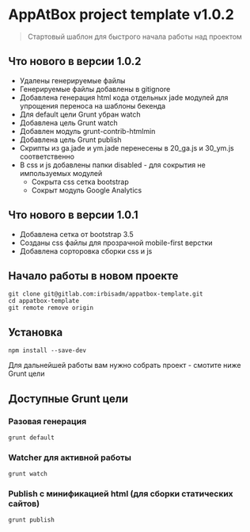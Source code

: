 # AppAtBox project template v1.0.2
> Стартовый шаблон для быстрого начала работы над проектом

## Что нового в версии 1.0.2
 - Удалены генерируемые файлы
 - Генерируемые файлы добавлены в gitignore
 - Добавлена генерация html кода отдельных jade модулей для упрощения переноса на шаблоны бекенда
 - Для default цели Grunt убран watch
 - Добавлена цель Grunt watch
 - Добавлен модуль grunt-contrib-htmlmin
 - Добавлена цель Grunt publish
 - Скрипты из ga.jade и ym.jade перенесены в 20_ga.js и 30_ym.js соответственно
 - В css и js добавлены папки disabled - для сокрытия не импользуемых модулей 
   - Сокрыта css сетка bootstrap
   - Сокрыт модуль Google Analytics
 
## Что нового в версии 1.0.1
 - Добавлена сетка от bootstrap 3.5
 - Созданы css файлы для прозрачной mobile-first верстки
 - Добавлена сорторовка сборки css и js

## Начало работы в новом проекте
```shell
git clone git@gitlab.com:irbisadm/appatbox-template.git
cd appatbox-template
git remote remove origin
```

## Установка 
```shell
npm install --save-dev
```
Для дальнейшей работы вам нужно собрать проект - смотите ниже Grunt цели

## Доступные Grunt цели

### Разовая генерация 
```shell
grunt default
```
### Watcher для активной работы
```shell
grunt watch
```
### Publish с минификацией html (для сборки статических сайтов)
```shell
grunt publish
```
